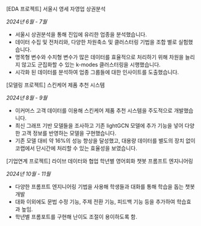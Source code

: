 
[EDA 프로젝트]
서울시 영세 자영업 상권분석

*2024년 6월 - 7월*

- 서울시 상권분석을 통해 진입에 유리한 업종을 분석했습니다.
- 데이터 수집 및 전처리와, 다양한 차원축소 및 클러스터링 기법을 조합 별로 실험했습니다.
- 명목형 변수와 수치형 변수가 많은 데이터를 효율적으로 처리하기 위해 차원을 늘리지 않고도 군집화할 수 있는 k-modes 클러스터링을 시행했습니다.
- 시각화 된 데이터를 분석하여 업종 그룹들에 대한 인사이트를 도출했습니다.


[모델링 프로젝트]
스킨케어 제품 추천 시스템

*2024년 8월 - 9월*

- 이커머스 고객 데이터를 이용해 스킨케어 제품 추천 시스템을 주도적으로 개발했습니다.
- 최신 그래프 기반 모델들을 조사하고 기존 lightGCN 모델에 추가 기능을 넣어 다양한 고객 정보를 반영하는 모델을 구현했습니다.
- 기존 모델 대비 약 16%의 성능 향상을 달성했고, 대용량 데이터를 별도의 장치 없이 코랩에서 단시간에 처리할 수 있는 효율성을 보였습니다.


[기업연계 프로젝트]
라이브 데이터와 협업
학년별 영어회화 챗봇 프롬프트 엔지니어링

*2024년 10월 - 11월*

- 다양한 프롬프트 엔지니어링 기법을 사용해 학생들과 대화를 통해 학습을 돕는 챗봇 개발
- 대화 이외에도 문법 수정 기능, 주제 전환 기능, 피드백 기능 등을 추가하여 학습효과 높임.
- 학년별 프롬포트를 구현해 난이도 조절이 용이하도록 함.
